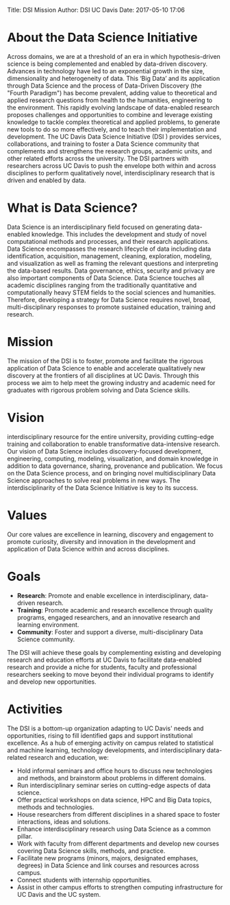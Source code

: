 Title: DSI Mission 
Author: DSI UC Davis
Date: 2017-05-10 17:06

# About the Data Science Initiative
Across domains, we are at a threshold of an era in which hypothesis-driven science is being complemented and enabled by data-driven discovery. Advances in technology have led to an exponential growth in the size, dimensionality and heterogeneity of data. This ‘Big Data’ and its application through Data Science and the process of Data-Driven Discovery (the "Fourth Paradigm") has become prevalent, adding value to theoretical and applied research questions from health to the humanities, engineering to the environment. This rapidly evolving landscape of data-enabled research proposes challenges and opportunities to combine and leverage existing knowledge to tackle complex theoretical and applied problems, to generate new tools to do so more effectively, and to teach their implementation and development. The UC Davis Data Science Initiative (DSI ) provides services, collaborations, and training to foster a Data Science community that complements and strengthens the research groups, academic units, and other related efforts across the university. The DSI partners with researchers across UC Davis to push the envelope both within and across disciplines to perform qualitatively novel, interdisciplinary research that is driven and enabled by data. 

# What is Data Science?
Data Science is an interdisciplinary field focused on generating data-enabled knowledge. This includes the development and study of novel computational methods and processes, and their research applications. Data Science encompasses the research lifecycle of data including data identification, acquisition, management, cleaning, exploration, modeling, and visualization as well as framing the relevant questions and interpreting the data-based results. Data governance, ethics, security and privacy are also important components of Data Science. Data Science touches all academic disciplines ranging from the traditionally quantitative and computationally heavy STEM fields to the social sciences and humanities. Therefore, developing a strategy for Data Science requires novel, broad, multi-disciplinary responses to promote sustained education, training and research.

# Mission
The mission of the DSI is to foster, promote and facilitate the rigorous application of Data Science to enable and accelerate qualitatively new discovery at the frontiers of all disciplines at UC Davis. Through this process we aim to  help meet the growing industry and academic need for graduates with rigorous problem solving and Data Science skills.

# Vision
interdisciplinary resource for the entire university, providing cutting-edge training and collaboration to enable transformative data-intensive research. Our vision of Data Science includes discovery-focused development, engineering, computing, modeling, visualization, and domain knowledge in addition to data governance, sharing, provenance and publication. We focus on the Data Science process, and on bringing novel multidisciplinary Data Science approaches to solve real problems in new ways. The interdisciplinarity of the Data Science Initiative is key to its success.  

# Values
 Our core values are excellence in learning, discovery and engagement to promote curiosity, diversity and innovation in the development and application of Data Science within and across disciplines.

# Goals
* __Research__: Promote and enable excellence in interdisciplinary, data-driven research.
* __Training__:  Promote academic and research excellence through quality programs, engaged researchers, and an innovative research and learning environment. 
* __Community__: Foster and support a diverse, multi-disciplinary Data Science community. 

The DSI will achieve these goals by complementing existing and developing research and education efforts at UC Davis
to facilitate data-enabled research and provide a niche for students,
faculty and professional researchers seeking to move beyond their individual
programs to identify and develop new opportunities.

# Activities
The DSI is a bottom-up organization adapting to UC Davis' needs and
opportunities, rising to fill identified gaps and support institutional
excellence. As a hub of emerging activity on campus related to statistical and
machine learning, technology developments, and interdisciplinary data-related
research and education, we:

* Hold informal seminars and office hours to discuss new technologies and methods, and
  brainstorm about problems in different domains.
* Run interdisciplinary seminar series on cutting-edge aspects of data
  science.
* Offer practical workshops on data science, HPC and Big Data topics, methods
  and technologies.
* House researchers from different disciplines in a shared space to foster
  interactions, ideas and solutions.
* Enhance interdisciplinary research using Data Science as a common pillar.
* Work with faculty from different departments and develop new courses covering
  Data Science skills, methods, and practice.
* Facilitate new programs (minors, majors, designated emphases, degrees) in
  Data Science and link courses and resources across campus.
* Connect students with internship opportunities.
* Assist in other campus efforts to strengthen computing infrastructure for UC
  Davis and the UC system.